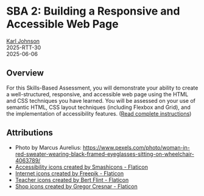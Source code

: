 # SBA 2: Building a Responsive and Accessible Web Page

[Karl Johnson](https://www.github.com/hirekarl)  
2025-RTT-30  
<datetime date="2025-06-06">2025-06-06</date>  

## Overview
For this Skills-Based Assessment, you will demonstrate your ability to create a well-structured, responsive, and accessible web page using the HTML and CSS techniques you have learned. You will be assessed on your use of semantic HTML, CSS layout techniques (including Flexbox and Grid), and the implementation of accessibility features. ([Read complete instructions](https://ps-lms.vercel.app/curriculum/se/410/sba))

## Attributions
- Photo by Marcus Aurelius: https://www.pexels.com/photo/woman-in-red-sweater-wearing-black-framed-eyeglasses-sitting-on-wheelchair-4063789/
- <a href="https://www.flaticon.com/free-icons/accessibility" title="accessibility icons">Accessibility icons created by Smashicons - Flaticon</a>
- <a href="https://www.flaticon.com/free-icons/internet" title="internet icons">Internet icons created by Freepik - Flaticon</a>
- <a href="https://www.flaticon.com/free-icons/teacher" title="teacher icons">Teacher icons created by Bert Flint - Flaticon</a>
- <a href="https://www.flaticon.com/free-icons/shop" title="shop icons">Shop icons created by Gregor Cresnar - Flaticon</a>